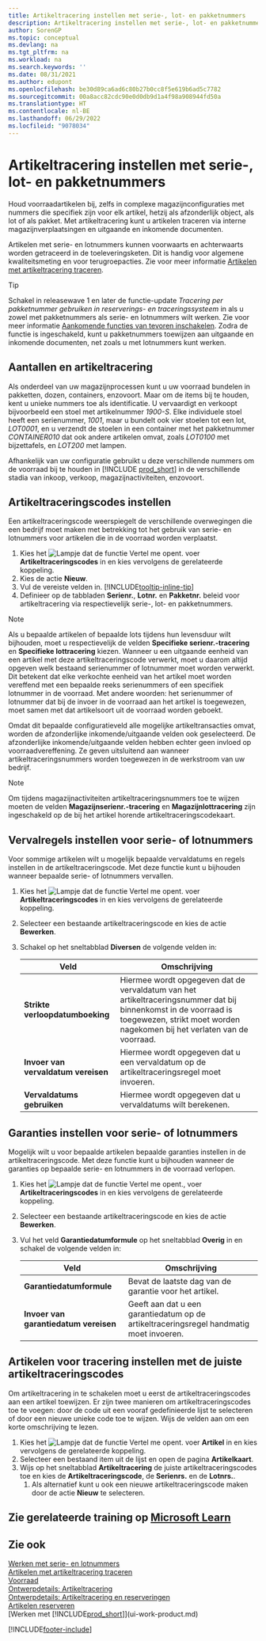 ```yaml
---
title: Artikeltracering instellen met serie-, lot- en pakketnummers
description: Artikeltracering instellen met serie-, lot- en pakketnummers
author: SorenGP
ms.topic: conceptual
ms.devlang: na
ms.tgt_pltfrm: na
ms.workload: na
ms.search.keywords: ''
ms.date: 08/31/2021
ms.author: edupont
ms.openlocfilehash: be30d89ca6ad6c80b27b0cc8f5e619b6ad5c7782
ms.sourcegitcommit: 00a8acc82cdc90e0d0db9d1a4f98a908944fd50a
ms.translationtype: HT
ms.contentlocale: nl-BE
ms.lasthandoff: 06/29/2022
ms.locfileid: "9078034"
---
```

# <a name="set-up-item-tracking-with-serial-lot-and-package-numbers"></a>Artikeltracering instellen met serie-, lot- en pakketnummers

Houd voorraadartikelen bij, zelfs in complexe magazijnconfiguraties met nummers die specifiek zijn voor elk artikel, hetzij als afzonderlijk object, als lot of als pakket. Met artikeltracering kunt u artikelen traceren via interne magazijnverplaatsingen en uitgaande en inkomende documenten.

Artikelen met serie- en lotnummers kunnen voorwaarts en achterwaarts worden getraceerd in de toeleveringsketen. Dit is handig voor algemene kwaliteitsmeting en voor terugroepacties. Zie voor meer informatie [Artikelen met artikeltracering traceren](inventory-how-to-trace-item-tracked-items.md).  

> [!TIP]
> Schakel in releasewave 1 en later de functie-update *Tracering per pakketnummer gebruiken in reserverings- en traceringssysteem* in als u zowel met pakketnummers als serie- en lotnummers wilt werken. Zie voor meer informatie [Aankomende functies van tevoren inschakelen](admin-feature-management.md). Zodra de functie is ingeschakeld, kunt u pakketnummers toewijzen aan uitgaande en inkomende documenten, net zoals u met lotnummers kunt werken.  

## <a name="numbers-and-item-tracking"></a>Aantallen en artikeltracering

Als onderdeel van uw magazijnprocessen kunt u uw voorraad bundelen in pakketten, dozen, containers, enzovoort. Maar om de items bij te houden, kent u unieke nummers toe als identificatie. U vervaardigt en verkoopt bijvoorbeeld een stoel met artikelnummer *1900-S*. Elke individuele stoel heeft een serienummer, *1001*, maar u bundelt ook vier stoelen tot een lot, *LOT0001*, en u verzendt de stoelen in een container met het pakketnummer *CONTAINER010* dat ook andere artikelen omvat, zoals *LOT0100* met bijzettafels, en *LOT200* met lampen.  

Afhankelijk van uw configuratie gebruikt u deze verschillende nummers om de voorraad bij te houden in [!INCLUDE [prod_short](includes/prod_short.md)] in de verschillende stadia van inkoop, verkoop, magazijnactiviteiten, enzovoort.

## <a name="to-set-up-item-tracking-codes"></a>Artikeltraceringscodes instellen

Een artikeltraceringscode weerspiegelt de verschillende overwegingen die een bedrijf moet maken met betrekking tot het gebruik van serie- en lotnummers voor artikelen die in de voorraad worden verplaatst.  

1. Kies het ![Lampje dat de functie Vertel me opent.](media/ui-search/search_small.png "Vertel me wat u wilt doen") voer **Artikeltraceringscodes** in en kies vervolgens de gerelateerde koppeling.  
2. Kies de actie **Nieuw**.
3. Vul de vereiste velden in. [!INCLUDE[tooltip-inline-tip](includes/tooltip-inline-tip_md.md)]  
4. Definieer op de tabbladen **Serienr.**, **Lotnr.** en **Pakketnr.** beleid voor artikeltracering via respectievelijk serie-, lot- en pakketnummers.  

> [!NOTE]  
> Als u bepaalde artikelen of bepaalde lots tijdens hun levensduur wilt bijhouden, moet u respectievelijk de velden **Specifieke serienr.-tracering** en **Specifieke lottracering** kiezen. Wanneer u een uitgaande eenheid van een artikel met deze artikeltraceringscode verwerkt, moet u daarom altijd opgeven welk bestaand serienummer of lotnummer moet worden verwerkt. Dit betekent dat elke verkochte eenheid van het artikel moet worden vereffend met een bepaalde reeks serienummers of een specifiek lotnummer in de voorraad. Met andere woorden: het serienummer of lotnummer dat bij de invoer in de voorraad aan het artikel is toegewezen, moet samen met dat artikelsoort uit de voorraad worden geboekt.

Omdat dit bepaalde configuratieveld alle mogelijke artikeltransacties omvat, worden de afzonderlijke inkomende/uitgaande velden ook geselecteerd. De afzonderlijke inkomende/uitgaande velden hebben echter geen invloed op voorraadvereffening. Ze geven uitsluitend aan wanneer artikeltraceringsnummers worden toegewezen in de werkstroom van uw bedrijf.  

> [!NOTE]  
>  Om tijdens magazijnactiviteiten artikeltraceringsnummers toe te wijzen moeten de velden **Magazijnserienr.-tracering** en **Magazijnlottracering** zijn ingeschakeld op de bij het artikel horende artikeltraceringscodekaart.  

## <a name="to-set-up-expiration-rules-for-serial-or-lot-numbers"></a>Vervalregels instellen voor serie- of lotnummers

Voor sommige artikelen wilt u mogelijk bepaalde vervaldatums en regels instellen in de artikeltraceringscode. Met deze functie kunt u bijhouden wanneer bepaalde serie- of lotnummers vervallen.

1. Kies het ![Lampje dat de functie Vertel me opent.](media/ui-search/search_small.png "Vertel me wat u wilt doen") voer **Artikeltraceringscodes** in en kies vervolgens de gerelateerde koppeling.
2. Selecteer een bestaande artikeltraceringscode en kies de actie **Bewerken**.  
3. Schakel op het sneltabblad **Diversen** de volgende velden in:  

    |Veld|Omschrijving|  
    |---------------------------------|---------------------------------------|  
    |**Strikte verloopdatumboeking**|Hiermee wordt opgegeven dat de vervaldatum van het artikeltraceringsnummer dat bij binnenkomst in de voorraad is toegewezen, strikt moet worden nagekomen bij het verlaten van de voorraad.|  
    |**Invoer van vervaldatum vereisen**|Hiermee wordt opgegeven dat u een vervaldatum op de artikeltraceringsregel moet invoeren.|  
    |**Vervaldatums gebruiken**|Hiermee wordt opgegeven dat u vervaldatums wilt berekenen. |  

## <a name="to-set-up-warranties-for-serial-or-lot-numbers"></a>Garanties instellen voor serie- of lotnummers

Mogelijk wilt u voor bepaalde artikelen bepaalde garanties instellen in de artikeltraceringscode. Met deze functie kunt u bijhouden wanneer de garanties op bepaalde serie- en lotnummers in de voorraad verlopen.  

1. Kies het ![Lampje dat de functie Vertel me opent.](media/ui-search/search_small.png "Vertel me wat u wilt doen"), voer **Artikeltraceringscodes** in en kies vervolgens de gerelateerde koppeling.  
2. Selecteer een bestaande artikeltraceringscode en kies de actie **Bewerken**.  
3. Vul het veld **Garantiedatumformule** op het sneltabblad **Overig** in en schakel de volgende velden in:  

    |Veld|Omschrijving|  
    |---------------------------------|---------------------------------------|  
    |**Garantiedatumformule**|Bevat de laatste dag van de garantie voor het artikel.|  
    |**Invoer van garantiedatum vereisen**|Geeft aan dat u een garantiedatum op de artikeltraceringsregel handmatig moet invoeren.|  


## <a name="to-set-up-items-for-tracking-with-the-correct-item-tracking-codes"></a>Artikelen voor tracering instellen met de juiste artikeltraceringscodes

Om artikeltracering in te schakelen moet u eerst de artikeltraceringscodes aan een artikel toewijzen. Er zijn twee manieren om artikeltraceringscodes toe te voegen: door de code uit een vooraf gedefinieerde lijst te selecteren of door een nieuwe unieke code toe te wijzen. Wijs de velden aan om een korte omschrijving te lezen.

1. Kies het ![Lampje dat de functie Vertel me opent.](media/ui-search/search_small.png "Vertel me wat u wilt doen") voer **Artikel** in en kies vervolgens de gerelateerde koppeling.
2. Selecteer een bestaand item uit de lijst en open de pagina **Artikelkaart**.  
3. Wijs op het sneltabblad **Artikeltracering** de juiste artikeltraceringscodes toe en kies de **Artikeltraceringscode**, de **Serienrs.** en de **Lotnrs.**.
    1. Als alternatief kunt u ook een nieuwe artikeltraceringscode maken door de actie **Nieuw** te selecteren.

## <a name="see-related-training-at-microsoft-learn"></a>Zie gerelateerde training op [Microsoft Learn](/learn/modules/prepare-item-tracking/)

## <a name="see-also"></a>Zie ook

[Werken met serie- en lotnummers](inventory-how-work-item-tracking.md)  
[Artikelen met artikeltracering traceren](inventory-how-to-trace-item-tracked-items.md)  
[Voorraad](inventory-manage-inventory.md)  
[Ontwerpdetails: Artikeltracering](design-details-item-tracking.md)  
[Ontwerpdetails: Artikeltracering en reserveringen](design-details-item-tracking-and-reservations.md)  
[Artikelen reserveren](inventory-how-to-reserve-items.md)  
[Werken met [!INCLUDE[prod_short](includes/prod_short.md)]](ui-work-product.md)  

[!INCLUDE[footer-include](includes/footer-banner.md)]